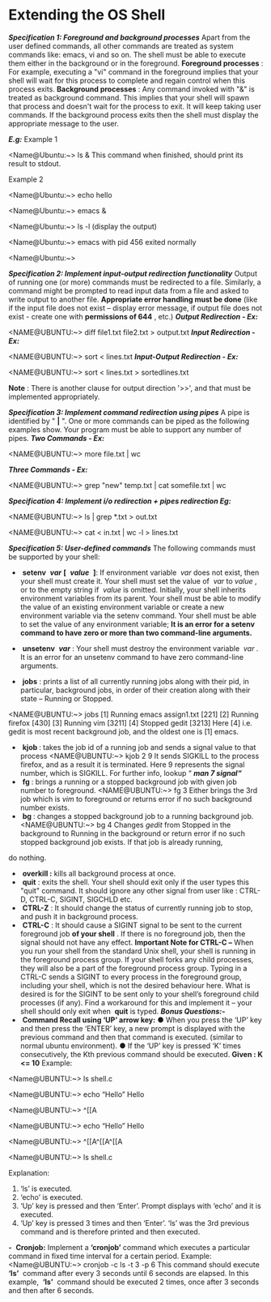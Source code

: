 
# Extending the OS Shell

**_Specification 1: Foreground and background processes_**
Apart from the user defined commands, all other commands are treated as system
commands like: emacs, vi and so on. The shell must be able to execute them either in
the background or in the foreground.
**Foreground processes** ​: For example, executing a "vi" command in the foreground
implies that your shell will wait for this process to complete and regain control when
this process exits.
**Background processes** ​: Any command invoked with "&" is treated as background
command. This implies that your shell will spawn that process and doesn't wait for the
process to exit. It will keep taking user commands. If the background process exits
then the shell must display the appropriate message to the user.


**_E.g:_**
Example 1

<Name@Ubuntu:~> ls & This command when finished, should
print its result to stdout.

Example 2

<Name@Ubuntu:~> echo hello

<Name@Ubuntu:~> emacs &

<Name@Ubuntu:~> ls -l (display the output)

<Name@Ubuntu:~> emacs with pid 456 exited normally

<Name@Ubuntu:~>

**_Specification 2: Implement input-output redirection functionality_**
Output of running one (or more) commands must be redirected to a file. Similarly, a
command might be prompted to read input data from a file and asked to write output
to another file. ​ **Appropriate error handling must be done** ​(like if the input file does
not exist – display error message, if output file does not exist - create one with
**permissions of 644** ​, etc.)
**_Output Redirection - Ex:_** ​

<NAME@UBUNTU:~> diff file1.txt file2.txt > output.txt
**_Input Redirection - Ex:_**

<NAME@UBUNTU:~> sort < lines.txt
**_Input-Output Redirection - Ex:_** ​

<NAME@UBUNTU:~> sort < lines.txt > sortedlines.txt

**Note** ​: There is another clause for output direction '>>', and that must be
implemented appropriately.

**_Specification 3: Implement command redirection using pipes_**
A pipe is identified by "​ **|** ​". One or more commands can be piped as the following
examples show. Your program must be able to support any number of pipes.
**_Two Commands - Ex:_**

<NAME@UBUNTU:~> more file.txt | wc

**_Three Commands - Ex:_** ​

<NAME@UBUNTU:~> grep "new" temp.txt | cat somefile.txt | wc

**_Specification 4: Implement i/o redirection + pipes redirection
Eg:_**

<NAME@UBUNTU:~> ls | grep *.txt > out.txt

<NAME@UBUNTU:~> cat < in.txt | wc -l > lines.txt

**_Specification 5: User-defined commands_**
The following commands must be supported by your shell:

- ​ **setenv** ​ **_var_** ​ **[** ​ **_value_** ​ **]** ​: ​If environment variable ​ _var_ ​does not exist, then your shell must
create it. Your shell must set the value of ​ _var_ ​to ​ _value_ ​, or to the empty string if ​ _value_
is omitted. Initially, your shell inherits environment variables from its parent. Your
shell must be able to modify the value of an existing environment variable or create a
new environment variable via the setenv command. Your shell must be able to set
the value of any environment variable; ​ **It is an error for a setenv command to have
zero or more than two command-line arguments.**
- ​ **unsetenv** ​ **_var_** ​: Your shell must destroy the environment variable ​ _var_ ​. It is an error for
an unsetenv command to have zero command-line arguments.


- ​ **jobs** ​: prints a list of all currently running jobs along with their pid, in particular,
    background jobs, in order of their creation along with their state – Running or
    Stopped.

<NAME@UBUNTU:~> jobs
    [1] Running emacs assign1.txt [221]
    [2] Running firefox [430]
    [3] Running vim [3211]
    [4] Stopped gedit [3213]
Here [4] i.e. gedit is most recent background job, and the oldest one is [1] emacs.
- ​ **kjob <jobNumber> <signalNumber>** ​: takes the job id of a running job and
    sends a signal value to that process
<NAME@UBUNTU:~> kjob 2 9 It sends SIGKILL to the process firefox, and as a
result it is terminated. Here 9 represents the signal number, which is SIGKILL. For
further info, lookup “​ **_man 7 signal“_**
- ​ **fg <jobNumber>** ​: brings a running or a stopped background job with given job
    number to foreground.
<NAME@UBUNTU:~> fg 3
Either brings the 3rd job which is ​ _vim_ ​to foreground or returns error if no such
background number exists.
- ​ **bg <jobNumber>** ​: changes a stopped background job to a running background
job. <NAME@UBUNTU:~> bg 4
Changes ​ _gedit_ ​from Stopped in the background to Running in the background or
return error if no such stopped background job exists. If that job is already running,


do nothing.

- ​ **overkill :** ​kills all background process at once.
- ​ **quit** ​: exits the shell. Your shell should exit only if the user types this "quit"
    command. It should ignore any other signal from user like : CTRL-D, CTRL-C,
    SIGINT, SIGCHLD etc.
- ​ **CTRL-Z** ​: It should change the status of currently running job to stop, and push it
    in background process.
- ​ **CTRL-C** ​: It should cause a SIGINT signal to be sent to the current foreground job
**of your shell** ​. If there is no foreground job, then the signal should not have any
effect.
**Important Note for CTRL-C –** ​When you run your shell from the standard Unix shell,
your shell is running in the foreground process group. If your shell forks any child
processes, they will also be a part of the foreground process group. Typing in a
CTRL-C sends a SIGINT to every process in the foreground group, including your
shell, which is not the desired behaviour here. What is desired is for the SIGINT to be
sent only to your shell’s foreground child processes (if any). Find a workaround for this
and implement it – your shell should only exit when ​ **quit** ​is typed.
**_Bonus Questions:-_**
- ​ **Command Recall using ‘UP’ arrow key:**
    ● When you press the ‘UP’ key and then press the ‘ENTER’ key, a new
       prompt is displayed with the previous command and then that command is
       executed. (similar to normal ubuntu environment).
    ● If the ‘UP’ key is pressed ‘K’ times consecutively, the K​th ​previous
       command should be executed.
       **Given : K <= 10**
​Example:


<Name@UBUNTU:~> ls 
shell.c

<Name@UBUNTU:~> echo “Hello”
Hello

<Name@UBUNTU:~> ^[[A

<Name@UBUNTU:~> echo “Hello”
Hello

<Name@UBUNTU:~> ^[[A^[[A^[[A

<Name@UBUNTU:~> ls
shell.c

Explanation:
1) ‘ls’ is executed.
2) ‘echo’ is executed.
3) ‘Up’ key is pressed and then ‘Enter’. Prompt displays with ‘echo’ and it is
executed.
4) ‘Up’ key is pressed 3 times and then ‘Enter’. ‘ls’ was the 3rd previous
command and is therefore printed and then executed.

**-** ​ **Cronjob:**
Implement a ​ **‘cronjob’** ​command which executes a particular command in fixed
time interval for a certain period.
Example:
<Name@UBUNTU:~> cronjob -c ls -t 3 -p 6
This command should execute ​ **‘ls’** ​ command after every 3 seconds until 6 seconds
are elapsed. In this example, ​ **‘ls’** ​ command should be executed 2 times, once after
3 seconds and then after 6 seconds.


